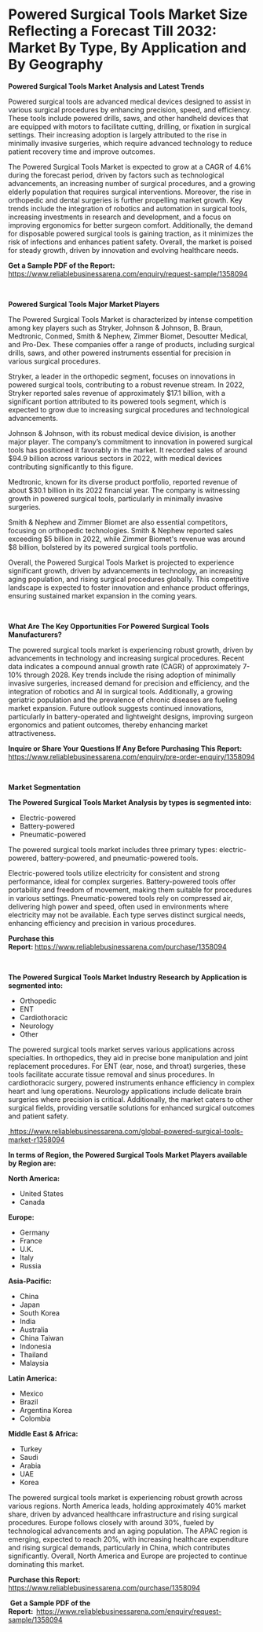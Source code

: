 <p><h1>Powered Surgical Tools Market Size Reflecting a Forecast Till 2032: Market By Type, By Application and By Geography</h1></p><p><strong>Powered Surgical Tools Market Analysis and Latest Trends</strong></p>
<p><p>Powered surgical tools are advanced medical devices designed to assist in various surgical procedures by enhancing precision, speed, and efficiency. These tools include powered drills, saws, and other handheld devices that are equipped with motors to facilitate cutting, drilling, or fixation in surgical settings. Their increasing adoption is largely attributed to the rise in minimally invasive surgeries, which require advanced technology to reduce patient recovery time and improve outcomes.</p><p>The Powered Surgical Tools Market is expected to grow at a CAGR of 4.6% during the forecast period, driven by factors such as technological advancements, an increasing number of surgical procedures, and a growing elderly population that requires surgical interventions. Moreover, the rise in orthopedic and dental surgeries is further propelling market growth. Key trends include the integration of robotics and automation in surgical tools, increasing investments in research and development, and a focus on improving ergonomics for better surgeon comfort. Additionally, the demand for disposable powered surgical tools is gaining traction, as it minimizes the risk of infections and enhances patient safety. Overall, the market is poised for steady growth, driven by innovation and evolving healthcare needs.</p></p>
<p><strong>Get a Sample PDF of the Report:&nbsp;</strong> <a href="https://www.reliablebusinessarena.com/enquiry/request-sample/1358094?utm_campaign=3369&utm_medium=2&utm_source=Github&utm_content=ia&utm_term=16042025&utm_id=powered-surgical-tools">https://www.reliablebusinessarena.com/enquiry/request-sample/1358094</a></p>
<p>&nbsp;</p>
<p><strong>Powered Surgical Tools Major Market Players</strong></p>
<p><p>The Powered Surgical Tools Market is characterized by intense competition among key players such as Stryker, Johnson & Johnson, B. Braun, Medtronic, Conmed, Smith & Nephew, Zimmer Biomet, Desoutter Medical, and Pro-Dex. These companies offer a range of products, including surgical drills, saws, and other powered instruments essential for precision in various surgical procedures.</p><p>Stryker, a leader in the orthopedic segment, focuses on innovations in powered surgical tools, contributing to a robust revenue stream. In 2022, Stryker reported sales revenue of approximately $17.1 billion, with a significant portion attributed to its powered tools segment, which is expected to grow due to increasing surgical procedures and technological advancements.</p><p>Johnson & Johnson, with its robust medical device division, is another major player. The company’s commitment to innovation in powered surgical tools has positioned it favorably in the market. It recorded sales of around $94.9 billion across various sectors in 2022, with medical devices contributing significantly to this figure.</p><p>Medtronic, known for its diverse product portfolio, reported revenue of about $30.1 billion in its 2022 financial year. The company is witnessing growth in powered surgical tools, particularly in minimally invasive surgeries.</p><p>Smith & Nephew and Zimmer Biomet are also essential competitors, focusing on orthopedic technologies. Smith & Nephew reported sales exceeding $5 billion in 2022, while Zimmer Biomet's revenue was around $8 billion, bolstered by its powered surgical tools portfolio.</p><p>Overall, the Powered Surgical Tools Market is projected to experience significant growth, driven by advancements in technology, an increasing aging population, and rising surgical procedures globally. This competitive landscape is expected to foster innovation and enhance product offerings, ensuring sustained market expansion in the coming years.</p></p>
<p>&nbsp;</p>
<p><strong>What Are The Key Opportunities For Powered Surgical Tools Manufacturers?</strong></p>
<p><p>The powered surgical tools market is experiencing robust growth, driven by advancements in technology and increasing surgical procedures. Recent data indicates a compound annual growth rate (CAGR) of approximately 7-10% through 2028. Key trends include the rising adoption of minimally invasive surgeries, increased demand for precision and efficiency, and the integration of robotics and AI in surgical tools. Additionally, a growing geriatric population and the prevalence of chronic diseases are fueling market expansion. Future outlook suggests continued innovations, particularly in battery-operated and lightweight designs, improving surgeon ergonomics and patient outcomes, thereby enhancing market attractiveness.</p></p>
<p><strong>Inquire or Share Your Questions If Any Before Purchasing This Report:</strong> <a href="https://www.reliablebusinessarena.com/enquiry/pre-order-enquiry/1358094?utm_campaign=3369&utm_medium=2&utm_source=Github&utm_content=ia&utm_term=16042025&utm_id=powered-surgical-tools">https://www.reliablebusinessarena.com/enquiry/pre-order-enquiry/1358094</a></p>
<p>&nbsp;</p>
<p><strong>Market Segmentation</strong></p>
<p><strong>The Powered Surgical Tools Market Analysis by types is segmented into:</strong></p>
<p><ul><li>Electric-powered</li><li>Battery-powered</li><li>Pneumatic-powered</li></ul></p>
<p><p>The powered surgical tools market includes three primary types: electric-powered, battery-powered, and pneumatic-powered tools. </p><p>Electric-powered tools utilize electricity for consistent and strong performance, ideal for complex surgeries. Battery-powered tools offer portability and freedom of movement, making them suitable for procedures in various settings. Pneumatic-powered tools rely on compressed air, delivering high power and speed, often used in environments where electricity may not be available. Each type serves distinct surgical needs, enhancing efficiency and precision in various procedures.</p></p>
<p><strong>Purchase this Report:&nbsp;</strong><a href="https://www.reliablebusinessarena.com/purchase/1358094?utm_campaign=3369&utm_medium=2&utm_source=Github&utm_content=ia&utm_term=16042025&utm_id=powered-surgical-tools">https://www.reliablebusinessarena.com/purchase/1358094</a></p>
<p>&nbsp;</p>
<p><strong>The Powered Surgical Tools Market Industry Research by Application is segmented into:</strong></p>
<p><ul><li>Orthopedic</li><li>ENT</li><li>Cardiothoracic</li><li>Neurology</li><li>Other</li></ul></p>
<p><p>The powered surgical tools market serves various applications across specialties. In orthopedics, they aid in precise bone manipulation and joint replacement procedures. For ENT (ear, nose, and throat) surgeries, these tools facilitate accurate tissue removal and sinus procedures. In cardiothoracic surgery, powered instruments enhance efficiency in complex heart and lung operations. Neurology applications include delicate brain surgeries where precision is critical. Additionally, the market caters to other surgical fields, providing versatile solutions for enhanced surgical outcomes and patient safety.</p></p>
<p><a href="https://www.reliablebusinessarena.com/global-powered-surgical-tools-market-r1358094?utm_campaign=3369&utm_medium=2&utm_source=Github&utm_content=ia&utm_term=16042025&utm_id=powered-surgical-tools">&nbsp;https://www.reliablebusinessarena.com/global-powered-surgical-tools-market-r1358094</a></p>
<p><strong>In terms of Region, the Powered Surgical Tools Market Players available by Region are:</strong></p>
<p>
    <p> <strong> North America: </strong>
        <ul>
            <li>United States</li>
            <li>Canada</li>
        </ul>
        </p> 
    <p> <strong> Europe: </strong>
        <ul>
            <li>Germany</li>
            <li>France</li>
            <li>U.K.</li>
            <li>Italy</li>
            <li>Russia</li>
        </ul>
        </p> 
    <p> <strong> Asia-Pacific: </strong>
        <ul>
            <li>China</li>
            <li>Japan</li>
            <li>South Korea</li>
            <li>India</li>
            <li>Australia</li>
            <li>China Taiwan</li>
            <li>Indonesia</li>
            <li>Thailand</li>
            <li>Malaysia</li>
        </ul>
        </p> 
    <p> <strong> Latin America: </strong>
        <ul>
            <li>Mexico</li>
            <li>Brazil</li>
            <li>Argentina Korea</li>
            <li>Colombia</li>
        </ul>
        </p> 
    <p> <strong> Middle East & Africa: </strong>
        <ul>
            <li>Turkey</li>
            <li>Saudi</li>
            <li>Arabia</li>
            <li>UAE</li>
            <li>Korea</li>
        </ul>
    </p>
    </p>
<p><p>The powered surgical tools market is experiencing robust growth across various regions. North America leads, holding approximately 40% market share, driven by advanced healthcare infrastructure and rising surgical procedures. Europe follows closely with around 30%, fueled by technological advancements and an aging population. The APAC region is emerging, expected to reach 20%, with increasing healthcare expenditure and rising surgical demands, particularly in China, which contributes significantly. Overall, North America and Europe are projected to continue dominating this market.</p></p>
<p><strong>Purchase this Report: </strong><a href="https://www.reliablebusinessarena.com/purchase/1358094?utm_campaign=3369&utm_medium=2&utm_source=Github&utm_content=ia&utm_term=16042025&utm_id=powered-surgical-tools">https://www.reliablebusinessarena.com/purchase/1358094</a></p>
<p>&nbsp;<strong>Get a Sample PDF of the Report:&nbsp;&nbsp;</strong><a href="https://www.reliablebusinessarena.com/enquiry/request-sample/1358094?utm_campaign=3369&utm_medium=2&utm_source=Github&utm_content=ia&utm_term=16042025&utm_id=powered-surgical-tools">https://www.reliablebusinessarena.com/enquiry/request-sample/1358094</a></p>
<p><strong></strong></p>
<p><p></p><p></p><p></p></p>